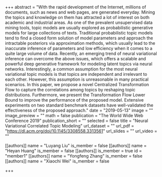 +++
abstract = "With the rapid development of the Internet, millions of documents, such as news and web pages, are generated everyday. Mining the topics and knowledge on them has attracted a lot of interest on both academic and industrial areas. As one of the prevalent unsupervised data mining tools, topic models are usually explored as probabilistic generative models for large collections of texts. Traditional probabilistic topic models tend to find a closed form solution of model parameters and approach the intractable posteriors via approximation methods, which usually lead to the inaccurate inference of parameters and low efficiency when it comes to a quite large volume of data. Recently, an emerging trend of neural variational inference can overcome the above issues, which offers a scalable and powerful deep generative framework for modeling latent topics via neural networks. Interestingly, a common assumption for the most neural variational topic models is that topics are independent and irrelevant to each other. However, this assumption is unreasonable in many practical scenarios. In this paper, we propose a novel Centralized Transformation Flow to capture the correlations among topics by reshaping topic distributions. Furthermore, we present the Transformation Flow Lower Bound to improve the performance of the proposed model. Extensive experiments on two standard benchmark datasets have well-validated the effectiveness of the proposed approach."
date = "2019-05-13"
image = ""
image_preview = ""
math = false
publication = "The World Wide Web Conference 2019"
publication_short = ""
selected = false
title = "Neural Variational Correlated Topic Modeling"
url_dataset = ""
url_pdf = "https://dl.acm.org/doi/10.1145/3308558.3313561"
url_slides = ""
url_video = ""

[[authors]]
    name = "Luyang Liu"
    is_member = false
[[authors]]
    name = "Heyan Huang"
    is_member = false
[[authors]]
    is_member = true
    id = "member1"
[[authors]]
    name = "Yongfeng Zhang"
    is_member = false
[[authors]]
    name = "Xiaochi Wei"
    is_member = false


+++
